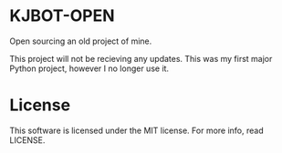 # KJBOT-OPEN
Open sourcing an old project of mine.


This project will not be recieving any updates. This was my first major Python project, however I no longer use it.

# License
This software is licensed under the MIT license. For more info, read LICENSE.
